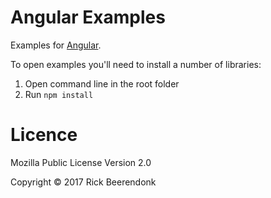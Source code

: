 # Angular Examples

Examples for [Angular](http://angular.io/).

To open examples you'll need to install a number of libraries:

1. Open command line in the root folder
2. Run `npm install`

# Licence

Mozilla Public License Version 2.0

Copyright © 2017 Rick Beerendonk
